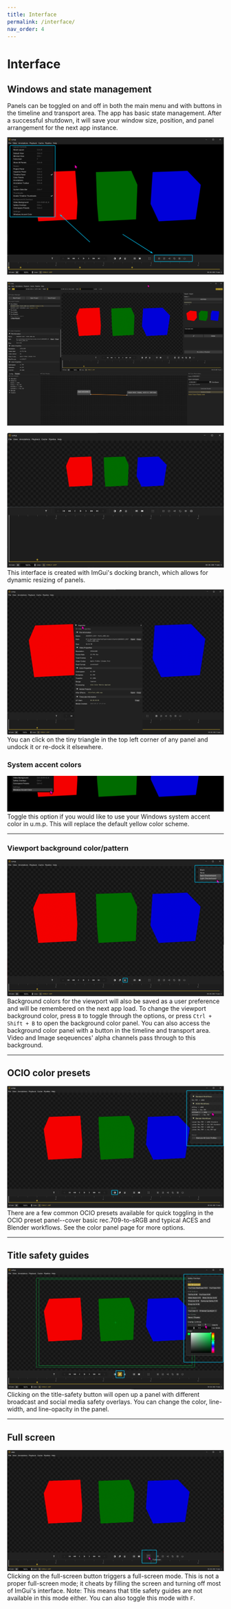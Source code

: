 ```yaml
---
title: Interface
permalink: /interface/
nav_order: 4
---
```


# Interface

## Windows and state management

Panels can be toggled on and off in both the main menu and with buttons in the timeline and transport area. The app has basic state management. After a successful shutdown, it will save your window size, position, and panel arrangement for the next app instance.

![window](images/TabTip_ullUmjtFO6.png)

![window](images/ump_wXBDg2Ew4W.png)

![window](images/ump_iESj94rTHh.png)
This interface is created with ImGui's docking branch, which allows for dynamic resizing of panels. 

![window](images/ump_inZlpyUcCJ.png)
You can click on the tiny triangle in the top left corner of any panel and undock it or re-dock it elsewhere.

### System accent colors

![window](images/TabTip_x9kxLzwOyT.png)
Toggle this option if you would like to use your Windows system accent color in u.m.p. This will replace the default yellow color scheme.

---

### Viewport background color/pattern

![window](images/TabTip_rw4JnktPoi.png)
Background colors for the viewport will also be saved as a user preference and will be remembered on the next app load. To change the viewport background color, press `B` to toggle through the options, or press `Ctrl + Shift + B` to open the background color panel. You can also access the background color panel with a button in the timeline and transport area. Video and Image seqeuences' alpha channels pass through to this background.

---

## OCIO color presets

![window](images/TabTip_kzavM40mf9.png)
There are a few common OCIO presets available for quick toggling in the OCIO preset panel--cover basic rec.709-to-sRGB and typical ACES and Blender workflows. See the color panel page for more options.

---

## Title safety guides

![window](images/TabTip_NbmkwGOwqc.png)
Clicking on the title-safety button will open up a panel with different broadcast and social media safety overlays. You can change the color, line-width, and line-opacity in the panel.

---

## Full screen

![window](images/TabTip_A66uLfJWL3.png)
Clicking on the full-screen button triggers a full-screen mode. This is not a proper full-screen mode; it cheats by filling the screen and turning off most of ImGui's interface. Note: This means that title safety guides are not available in this mode either. You can also toggle this mode with `F`.